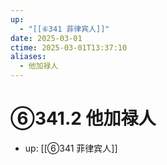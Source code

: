```yaml
---
up:
  - "[[⑥341 菲律宾人]]"
date: 2025-03-01
ctime: 2025-03-01T13:37:10
aliases:
  - 他加禄人
---
```


# ⑥341.2 他加禄人

- up: [[⑥341 菲律宾人]]
